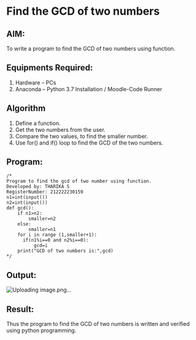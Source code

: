 # Find the GCD of two numbers

## AIM:
To write a program to find the GCD of two numbers using function.
 
## Equipments Required:
1. Hardware – PCs
2. Anaconda – Python 3.7 Installation / Moodle-Code Runner

## Algorithm
1. Define a function.
2. Get the two numbers from the user.
3. Compare the two values, to find the smaller number.
4. Use for() and if() loop to find the GCD of the two numbers.

## Program:
```
/*
Program to find the gcd of two number using function.
Developed by: THARIKA S
RegisterNumber: 212222230159
n1=int(input())
n2=int(input())
def gcd():
    if n1>n2:
        smaller=n2
    else:
        smaller=n1
    for i in range (1,smaller+1):
      if(n1%i==0 and n2%i==0):
          gcd=i
    print("GCD of two numbers is:",gcd)
*/
```

## Output:
![Uploading image.png…]()



## Result:
Thus the program to find the GCD of two numbers is written and verified using python programming.
